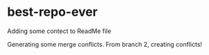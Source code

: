 # best-repo-ever

Adding some contect to ReadMe file

Generating some merge conflicts. From branch 2, creating conflicts!

